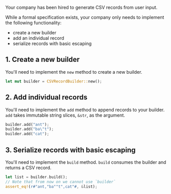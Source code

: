 Your company has been hired to generate CSV records from user input.

While a formal specification exists, your company only needs to implement the following functionality:
- create a new builder
- add an individual record
- serialize records with basic escaping

## 1. Create a new builder

You'll need to implement the `new` method to create a new builder.

```rust
let mut builder = CSVRecordBuilder::new();
```

## 2. Add individual records

You'll need to implement the `add` method to append records to your builder.
`add` takes immutable string slices, `&str`, as the argument.

```rust
builder.add("ant");
builder.add("ba\"t");
builder.add("cat");
```


## 3. Serialize records with basic escaping

You'll need to implement the `build` method.
`build` consumes the builder and returns a CSV record.
```rust
let list = builder.build();
// Note that from now on we cannot use `builder`
assert_eq!(r#"ant,"ba""t",cat"#, &list);
```
